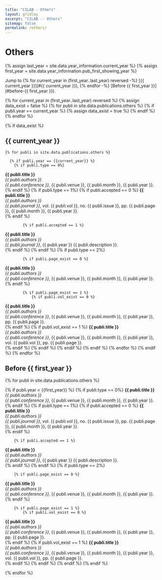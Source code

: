 ```yaml
---
title: "CILAB - Others"
layout: gridlay
excerpt: "CILAB -- Others"
sitemap: false
permalink: /others/
---
```


# Others

{% assign last_year = site.data.year_information.current_year %}
{% assign first_year = site.data.year_information.pub_first_showing_year %}

Jump to
{% for current_year in (first_year..last_year) reversed -%}
[{{ current_year }}](#{{ current_year }}),
{% endfor -%}
[Before {{ first_year }}](#before-{{ first_year }}).<br />

{% for current_year in (first_year..last_year) reversed %}
  {% assign data_exist = false %}
  {% for publi in site.data.publications.others %}
    {% if publi.year == current_year %}
      {% assign data_exist = true %}
    {% endif %}
  {% endfor %}
  
  {% if data_exist %}
## {{ current_year }}
    {% for publi in site.data.publications.others %}

      {% if publi.year == {{current_year}} %}
        {% if publi.type == 0%}
<strong>{{ publi.title }}</strong> <br />
<em>{{ publi.authors }}</em> <br />
<em>{{ publi.conference }}</em>, {{ publi.venue }}, {{ publi.month }}, {{ publi.year }}.<br />
        {% endif %}
        {% if publi.type == 1%}
            {% if publi.accepted == 0 %}
<strong>{{ publi.title }}</strong> <br />
<em>{{ publi.authors }}</em> <br />
<em>{{ publi.journal }}</em>, vol. {{ publi.vol }}, no. {{ publi.issue }}, pp. {{ publi.page }}, {{ publi.month }}, {{ publi.year }}.<br />
            {% endif %}

            {% if publi.accepted == 1 %}
<strong>{{ publi.title }}</strong> <br />
<em>{{ publi.authors }}</em> <br />
<em>{{ publi.journal }}</em>,  {{ publi.year }}  {{ publi.description }}.<br />
            {% endif %}
        {% endif %}
        {% if publi.type == 2%}

            {% if publi.page_exist == 0 %}
<strong>{{ publi.title }}</strong> <br />
<em>{{ publi.authors }}</em> <br />
<em>{{ publi.conference }}</em>, {{ publi.venue }}, {{ publi.month }}, {{ publi.year }}.<br />
            {% endif %}
        
            {% if publi.page_exist == 1 %}
                {% if publi.vol_exist == 0 %}
<strong>{{ publi.title }}</strong> <br />
<em>{{ publi.authors }}</em> <br />
<em>{{ publi.conference }}</em>, {{ publi.venue }}, {{ publi.month }}, {{ publi.year }}, pp. {{ publi.page }}.<br />
                {% endif %}
                {% if publi.vol_exist == 1 %}
<strong>{{ publi.title }}</strong> <br />
<em>{{ publi.authors }}</em> <br />
<em>{{ publi.conference }}</em>, {{ publi.venue }}, {{ publi.month }}, {{ publi.year }}, vol. {{ publi.vol }}, pp. {{ publi.page }}.<br />
                {% endif %}
            {% endif %}
        {% endif %}
      {% endif %}
    {% endfor %}
  {% endif %}
{% endfor %}

## Before {{ first_year }}
{% for publi in site.data.publications.others %}

  {% if publi.year < {{first_year}} %}
    {% if publi.type == 0%}
<strong>{{ publi.title }}</strong> <br />
  <em>{{ publi.authors }}</em> <br />
  <em>{{ publi.conference }}</em>, {{ publi.venue }}, {{ publi.month }}, {{ publi.year }}.<br />
    {% endif %}
    {% if publi.type == 1%}
        {% if publi.accepted == 0 %}
  <strong>{{ publi.title }}</strong> <br />
  <em>{{ publi.authors }}</em> <br />
  <em>{{ publi.journal }}</em>, vol. {{ publi.vol }}, no. {{ publi.issue }}, pp. {{ publi.page }}, {{ publi.month }}, {{ publi.year }}.<br />
        {% endif %}

        {% if publi.accepted == 1 %}
  <strong>{{ publi.title }}</strong> <br />
  <em>{{ publi.authors }}</em> <br />
  <em>{{ publi.journal }}</em>,  {{ publi.year }}  {{ publi.description }}.<br />
        {% endif %}
    {% endif %}
    {% if publi.type == 2%}


        {% if publi.page_exist == 0 %}
<strong>{{ publi.title }}</strong> <br />
<em>{{ publi.authors }}</em> <br />
<em>{{ publi.conference }}</em>, {{ publi.venue }}, {{ publi.month }}, {{ publi.year }}.<br />
        {% endif %}
    
        {% if publi.page_exist == 1 %}
            {% if publi.vol_exist == 0 %}
<strong>{{ publi.title }}</strong> <br />
<em>{{ publi.authors }}</em> <br />
<em>{{ publi.conference }}</em>, {{ publi.venue }}, {{ publi.month }}, {{ publi.year }}, pp. {{ publi.page }}.<br />
            {% endif %}
            {% if publi.vol_exist == 1 %}
<strong>{{ publi.title }}</strong> <br />
<em>{{ publi.authors }}</em> <br />
<em>{{ publi.conference }}</em>, {{ publi.venue }}, {{ publi.month }}, {{ publi.year }}, vol. {{ publi.vol }}, pp. {{ publi.page }}.<br />
            {% endif %}
        {% endif %}
    {% endif %}
  {% endif %}

{% endfor %}